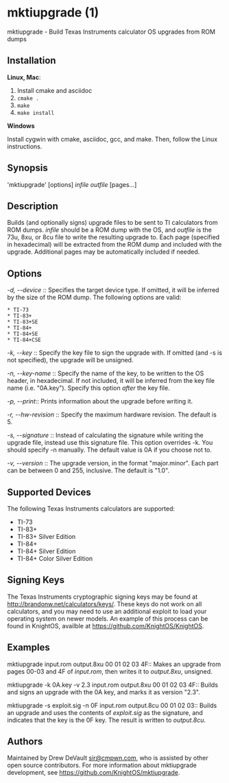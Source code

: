 mktiupgrade (1)
==============

mktiupgrade - Build Texas Instruments calculator OS upgrades from ROM dumps

Installation
------------

**Linux, Mac**:

1. Install cmake and asciidoc
2. `cmake .`
3. `make`
4. `make install`

**Windows**

Install cygwin with cmake, asciidoc, gcc, and make. Then, follow the Linux
instructions.

Synopsis
--------

'mktiupgrade' [options] _infile_ _outfile_ [pages...]

Description
-----------

Builds (and optionally signs) upgrade files to be sent to TI calculators from ROM
dumps. _infile_ should be a ROM dump with the OS, and _outfile_ is the 73u, 8xu, or
8cu file to write the resulting upgrade to. Each page (specified in hexadecimal)
will be extracted from the ROM dump and included with the upgrade. Additional
pages may be automatically included if needed.

Options
-------

*-d, \--device* <device>::
	Specifies the target device type. If omitted, it will be inferred by the size
	of the ROM dump. The following options are valid:

	* TI-73
	* TI-83+
	* TI-83+SE
	* TI-84+
	* TI-84+SE
	* TI-84+CSE

*-k, \--key* <key file>::
	Specify the key file to sign the upgrade with. If omitted (and -s is not
	specified), the upgrade will be unsigned.

*-n, \--key-name* <name>::
	Specify the name of the key, to be written to the OS header, in hexadecimal.
	If not included, it will be inferred from the key file name (i.e. "0A.key").
	Specify this option *after* the key file.

*-p, \--print*::
	Prints information about the upgrade before writing it.

*-r, \--hw-revision* <revision>::
	Specify the maximum hardware revision. The default is 5.

*-s, \--signature* <signature file>::
	Instead of calculating the signature while writing the upgrade file, instead
	use this signature file. This option overrides -k. You should specify -n
	manually. The default value is 0A if you choose not to.

*-v, \--version* <version>::
	The upgrade version, in the format "major.minor". Each part can be between 0
	and 255, inclusive. The default is "1.0".

Supported Devices
-----------------

The following Texas Instruments calculators are supported:

* TI-73
* TI-83+
* TI-83+ Silver Edition
* TI-84+
* TI-84+ Silver Edition
* TI-84+ Color Silver Edition

Signing Keys
------------

The Texas Instruments cryptographic signing keys may be found at
<http://brandonw.net/calculators/keys/>. These keys do not work on all
calculators, and you may need to use an additional exploit to load your operating
system on newer models. An example of this process can be found in KnightOS,
availble at <https://github.com/KnightOS/KnightOS>.

Examples
--------

mktiupgrade input.rom output.8xu 00 01 02 03 4F::
	Makes an upgrade from pages 00-03 and 4F of _input.rom_, then writes it to
	_output.8xu_, unsigned.

mktiupgrade -k 0A.key -v 2.3 input.rom output.8xu 00 01 02 03 4F::
	Builds and signs an upgrade with the 0A key, and marks it as version "2.3".

mktiupgrade -s exploit.sig -n 0F input.rom output.8cu 00 01 02 03::
	Builds an upgrade and uses the contents of _exploit.sig_ as the signature, and
	indicates that the key is the 0F key. The result is written to _output.8cu_.

Authors
-------

Maintained by Drew DeVault <sir@cmpwn.com>, who is assisted by other open
source contributors. For more information about mktiupgrade development, see
<https://github.com/KnightOS/mktiupgrade>.

